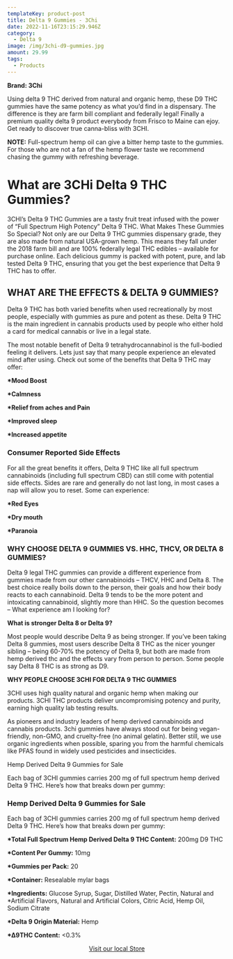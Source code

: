 ```yaml
---
templateKey: product-post
title: Delta 9 Gummies - 3Chi
date: 2022-11-16T23:15:29.946Z
category:
  - Delta 9
image: /img/3chi-d9-gummies.jpg
amount: 29.99
tags:
  - Products
---
```

**Brand: 3Chi**

Using delta 9 THC derived from natural and organic hemp, these D9 THC gummies have the same potency as what you’d find in a dispensary.  The difference is they are farm bill compliant and federally legal! Finally a premium quality delta 9 product everybody from Frisco to Maine can ejoy. Get ready to discover true canna-bliss with 3CHI.

**NOTE:** Full-spectrum hemp oil can give a bitter hemp taste to the gummies. For those who are not a fan of the hemp flower taste we recommend chasing the gummy with  refreshing beverage.

# **What are 3CHi Delta 9 THC Gummies?**

3CHI’s Delta 9 THC Gummies are a tasty fruit treat infused with the power of “Full Spectrum High Potency” Delta 9 THC. What Makes These Gummies So Special? Not only are our Delta 9 THC gummies dispensary grade, they are also made from natural USA-grown hemp. This means they fall under the 2018 farm bill and are 100% federally legal THC edibles – available for purchase online. Each delicious gummy is packed with potent, pure, and lab tested Delta 9 THC, ensuring that you get the best experience that Delta 9 THC has to offer.

## **WHAT ARE THE EFFECTS & DELTA 9 GUMMIES?**

Delta 9 THC has both varied benefits when used recreationally by most people, especially with gummies as pure and potent as these. Delta 9 THC is the main ingredient in cannabis products used by people who either hold a card for medical cannabis or live in a legal  state.

The most notable benefit of Delta 9 tetrahydrocannabinol is the full-bodied feeling it delivers. Lets just say that many people experience an elevated mind after using. Check out some of the benefits that Delta 9 THC may offer:

**\*Mood Boost**

**\*Calmness**

**\*Relief from aches and Pain**

**\*Improved sleep**

**\*Increased appetite**

### Consumer Reported Side Effects

For all the great benefits it offers, Delta 9 THC like all full spectrum cannabinoids (including full spectrum CBD) can still come with potential side effects. Sides are rare and generally do not last long, in most cases a nap will allow you to reset.  Some can experience:

**\*Red Eyes**

**\*Dry mouth**

**\*Paranoia**

### WHY CHOOSE DELTA 9 GUMMIES VS. HHC, THCV, OR DELTA 8 GUMMIES?

Delta 9 legal THC gummies can provide a different experience from gummies made from our other cannabinoids –  THCV, HHC and Delta 8. The best choice really boils down to the person, their goals and how their body reacts to each cannabinoid. Delta 9 tends to be the more potent and intoxicating cannabinoid, slightly more than HHC. So the question becomes – What experience am I looking for?

**What is stronger Delta 8 or Delta 9?**

Most people would describe Delta 9 as being stronger. If you’ve been taking Delta 8 gummies, most users describe Delta 8 THC as the nicer younger sibling – being 60-70% the potency of Delta 9, but both are made from hemp derived thc and the effects vary from person to person.  Some people say Delta 8 THC is as strong as D9. 

**WHY PEOPLE CHOOSE 3CHI FOR DELTA 9 THC GUMMIES**

3CHI uses high quality natural and organic hemp when making our products.  3CHI THC products deliver uncompromising potency and purity, earning high quality lab testing results. 

As pioneers and industry leaders of hemp derived cannabinoids and cannabis products. 3chi gummies have always stood out for being vegan-friendly, non-GMO, and cruelty-free (no animal gelatin). Better still, we use organic ingredients when possible, sparing you from the harmful chemicals like PFAS found in widely used pesticides and insecticides.

Hemp Derived Delta 9 Gummies for Sale

Each bag of 3CHI gummies carries 200 mg of full spectrum hemp derived Delta 9 THC. Here’s how that breaks down per gummy:

### Hemp Derived Delta 9 Gummies for Sale

Each bag of 3CHI gummies carries 200 mg of full spectrum hemp derived Delta 9 THC. Here’s how that breaks down per gummy:

**\*Total Full Spectrum Hemp Derived Delta 9 THC Content:** 200mg D9 THC

 **\*Content Per Gummy:** 10mg

**\*Gummies per Pack:** 20

**\*Container:** Resealable mylar bags

**\*Ingredients:** Glucose Syrup, Sugar, Distilled Water, Pectin, Natural and *Artificial Flavors, Natural and Artificial Colors, Citric Acid, Hemp Oil, Sodium Citrate

**\*Delta 9 Origin Material:** Hemp

**\*∆9THC Content:** <0.3%



<Center><a class="link-view-more-products" target="_blank" href="https://www.google.com/search?q=Capital+CBD+American+Shaman&tbm=lcl&sxsrf=ALiCzsa2XzapWbvIim-nHqqclmgfrSGd0Q%3A1668798574722&ei=bth3Y82WK5W0qtsPqt-W8Ac&ved=0ahUKEwjNhf2Rt7j7AhUVmmoFHaqvBX4Q4dUDCAg&oq=Capital+CBD+American+Shaman&gs_lcp=Cg1nd3Mtd2l6LWxvY2FsEAwyBAgjECcyBAgjECcyBAgjECcyAggmMgUIABCGAzIFCAAQhgMyBQgAEIYDUABYAGDhD2gAcAB4AIABcYgBcZIBAzAuMZgBAMABAQ&sclient=gws-wiz-local#rlfi=hd:;si:3758067349796046640,l,ChtDYXBpdGFsIENCRCBBbWVyaWNhbiBTaGFtYW5I8bOdpJavgIAIWjkQABABEAIQAxgAGAEYAhgDIhtjYXBpdGFsIGNiZCBhbWVyaWNhbiBzaGFtYW4qCggCEAAQARACEAOSAR12aXRhbWluX2FuZF9zdXBwbGVtZW50c19zdG9yZeABAA,y,ojVWXBlNIig;mv:[[30.364081677319028,-97.72817981101284],[30.363721722680967,-97.7285969889872]]" rel="nofollow noreferrer">Visit our local Store</a></Center>